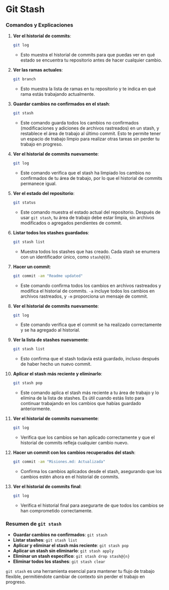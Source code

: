 # Git Stash

### **Comandos y Explicaciones**

1. **Ver el historial de commits**:
   ```bash
   git log
   ```
   - Esto muestra el historial de commits para que puedas ver en qué estado se encuentra tu repositorio antes de hacer cualquier cambio.

2. **Ver las ramas actuales**:
   ```bash
   git branch
   ```
   - Esto muestra la lista de ramas en tu repositorio y te indica en qué rama estás trabajando actualmente.

3. **Guardar cambios no confirmados en el stash**:
   ```bash
   git stash
   ```
   - Este comando guarda todos los cambios no confirmados (modificaciones y adiciones de archivos rastreados) en un stash, y restablece el área de trabajo al último commit. Esto te permite tener un espacio de trabajo limpio para realizar otras tareas sin perder tu trabajo en progreso.

4. **Ver el historial de commits nuevamente**:
   ```bash
   git log
   ```
   - Este comando verifica que el stash ha limpiado los cambios no confirmados de tu área de trabajo, por lo que el historial de commits permanece igual.

5. **Ver el estado del repositorio**:
   ```bash
   git status
   ```
   - Este comando muestra el estado actual del repositorio. Después de usar `git stash`, tu área de trabajo debe estar limpia, sin archivos modificados o agregados pendientes de commit.

6. **Listar todos los stashes guardados**:
   ```bash
   git stash list
   ```
   - Muestra todos los stashes que has creado. Cada stash se enumera con un identificador único, como `stash@{0}`.

7. **Hacer un commit**:
   ```bash
   git commit -am "Readme updated"
   ```
   - Este comando confirma todos los cambios en archivos rastreados y modifica el historial de commits. `-a` incluye todos los cambios en archivos rastreados, y `-m` proporciona un mensaje de commit.

8. **Ver el historial de commits nuevamente**:
   ```bash
   git log
   ```
   - Este comando verifica que el commit se ha realizado correctamente y se ha agregado al historial.

9. **Ver la lista de stashes nuevamente**:
   ```bash
   git stash list
   ```
   - Esto confirma que el stash todavía está guardado, incluso después de haber hecho un nuevo commit.

10. **Aplicar el stash más reciente y eliminarlo**:
    ```bash
    git stash pop
    ```
    - Este comando aplica el stash más reciente a tu área de trabajo y lo elimina de la lista de stashes. Es útil cuando estás listo para continuar trabajando en los cambios que habías guardado anteriormente.

11. **Ver el historial de commits nuevamente**:
    ```bash
    git log
    ```
    - Verifica que los cambios se han aplicado correctamente y que el historial de commits refleja cualquier cambio nuevo.

12. **Hacer un commit con los cambios recuperados del stash**:
    ```bash
    git commit -am "Misiones.md: Actualizada"
    ```
    - Confirma los cambios aplicados desde el stash, asegurando que los cambios estén ahora en el historial de commits.

13. **Ver el historial de commits final**:
    ```bash
    git log
    ```
    - Verifica el historial final para asegurarte de que todos los cambios se han comprometido correctamente.

### **Resumen de `git stash`**

- **Guardar cambios no confirmados**: `git stash`
- **Listar stashes**: `git stash list`
- **Aplicar y eliminar el stash más reciente**: `git stash pop`
- **Aplicar un stash sin eliminarlo**: `git stash apply`
- **Eliminar un stash específico**: `git stash drop stash@{n}`
- **Eliminar todos los stashes**: `git stash clear`

`git stash` es una herramienta esencial para mantener tu flujo de trabajo flexible, permitiéndote cambiar de contexto sin perder el trabajo en progreso.